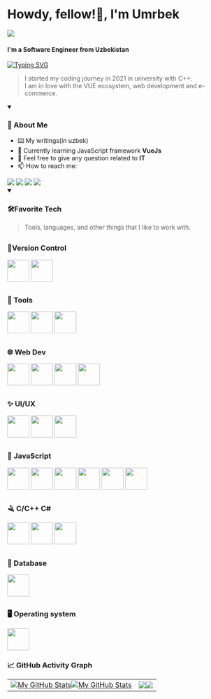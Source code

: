 <h1>
  Howdy, fellow!👋, I'm Umrbek
</h1>

![](https://komarev.com/ghpvc/?username=junioruz&color=gray)

<h4 align="left"> I'm a Software Engineer from Uzbekistan </h4>
<a href="https://git.io/typing-svg"><img src="https://readme-typing-svg.demolab.com?font=REM&size=16&pause=100&color=F6F6F6&width=900&height=30&lines=My+first+programming+language+I+learned+was+C%2B%2B.%7C;I'm+focusing+on+building+eCommerce+softwares.;I'm+focusing+on+building+eCommerce+softwares.;I+love+web+development." alt="Typing SVG" /></a>

> I started my coding journey in 2021 in university with C++. <br>
I am in love with the VUE ecosystem, web development and e-commerce.

<details open>
<summary><h3>🐻 About Me</h3></summary>

- ⌨️ My writings(in uzbek)
- 🌱 Currently learning JavaScript framework <b> VueJs </b><br>
- 💬 Feel free to give any question related to <b>IT</b>  <br>
- 📫 How to reach me: <br>

<div>
  <a href="https://gmail.com/umrbekboybayev@gmail.com"><img src="https://img.shields.io/badge/Gmail-D14836?style=for-the-badge&logo=gmail&logoColor=white" /></a>
  <a href="https://t.me/junior_developer"><img src="https://img.shields.io/badge/Telegram-2CA5E0?style=for-the-badge&logo=telegram&logoColor=white" /></a>
  <a href="https://t.me/umrbekof"><img src="https://img.shields.io/badge/Twitter-1DA1F2?style=for-the-badge&logo=twitter&logoColor=white" /></a>
  <a href="https://t.me/umrbekof"><img src="https://img.shields.io/badge/Instagram-E4405F?style=for-the-badge&logo=instagram&logoColor=white" /></a>
</div>

</details>
<details open>
<summary><h3>🛠Favorite Tech</h3></summary>

> Tools, languages, and other things that I like to work with.

## <h3>🧰Version Control</h3>
<img height="50" src="https://user-images.githubusercontent.com/25181517/192108372-f71d70ac-7ae6-4c0d-8395-51d8870c2ef0.png"> 
<img height="50" src="https://user-images.githubusercontent.com/25181517/192108374-8da61ba1-99ec-41d7-80b8-fb2f7c0a4948.png">

## <h3>🔨 Tools</h3>
<img height="50" src="https://user-images.githubusercontent.com/25181517/192108893-b1eed3c7-b2c4-4e1c-9e9f-c7e83637b33d.png">
<img height="50" src="https://user-images.githubusercontent.com/25181517/192108891-d86b6220-e232-423a-bf5f-90903e6887c3.png">
<img height="50" src="https://user-images.githubusercontent.com/25181517/192109061-e138ca71-337c-4019-8d42-4792fdaa7128.png">

## <h3>🌐 Web Dev</h3>
<img height="50" src="https://user-images.githubusercontent.com/25181517/192158954-f88b5814-d510-4564-b285-dff7d6400dad.png">
<img height="50" src="https://user-images.githubusercontent.com/25181517/183898674-75a4a1b1-f960-4ea9-abcb-637170a00a75.png">
<img height="50" src="https://user-images.githubusercontent.com/25181517/192158956-48192682-23d5-4bfc-9dfb-6511ade346bc.png">
<img height="50" src="https://user-images.githubusercontent.com/25181517/202896760-337261ed-ee92-4979-84c4-d4b829c7355d.png">

## <h3>✨ UI/UX</h3>
<img height="50" src="https://user-images.githubusercontent.com/25181517/189715289-df3ee512-6eca-463f-a0f4-c10d94a06b2f.png">
<img height="50" src="https://github.com/marwin1991/profile-technology-icons/assets/136815194/02494c7c-de6a-43a6-9293-6369696842ed">
<img height="50" src="https://seeklogo.com/images/E/element-ui-logo-A640D7E503-seeklogo.com.png">

## <h3>📜 JavaScript</h3>
<img height="50" src="https://user-images.githubusercontent.com/25181517/117447155-6a868a00-af3d-11eb-9cfe-245df15c9f3f.png">
<img height="50" src="https://user-images.githubusercontent.com/25181517/117448124-a2da9800-af3e-11eb-85d2-bd1b69b65603.png">
<img height="50" src="https://user-images.githubusercontent.com/25181517/183890598-19a0ac2d-e88a-4005-a8df-1ee36782fde1.png">
<img height="50" src="https://user-images.githubusercontent.com/25181517/121401671-49102800-c959-11eb-9f6f-74d49a5e1774.png">
<img height="50" src="https://user-images.githubusercontent.com/25181517/183568594-85e280a7-0d7e-4d1a-9028-c8c2209e073c.png">
<img height="50" src="https://user-images.githubusercontent.com/25181517/183859966-a3462d8d-1bc7-4880-b353-e2cbed900ed6.png">

## <h3>🪒 C/C++ C#</h3>
<img height="50" src="https://user-images.githubusercontent.com/25181517/192106070-46255bcf-65e6-4c6b-a296-bf8d0d8fb2a7.png">
<img height="50" src="https://user-images.githubusercontent.com/25181517/192106073-90fffafe-3562-4ff9-a37e-c77a2da0ff58.png">
<img height="50" src="https://user-images.githubusercontent.com/25181517/121405384-444d7300-c95d-11eb-959f-913020d3bf90.png">


## <h3>💾 Database</h3>
<img height="50" src="https://user-images.githubusercontent.com/25181517/117208740-bfb78400-adf5-11eb-97bb-09072b6bedfc.png">


## <h3>🖥️ Operating system</h3>
<img height="50" src="https://user-images.githubusercontent.com/25181517/186884150-05e9ff6d-340e-4802-9533-2c3f02363ee3.png">

</details>

<h3>📈 GitHub Activity Graph</h3>
  <table>
    <tr>
        <td align="center"><a href="https://github.com/junioruz#gh-light-mode-only"><img src="https://github-readme-stats.vercel.app/api?username=junioruz&show_icons=true&theme=default&include_all_commits=true#gh-light-mode-only" alt="My GitHub Stats"/></a><a href="https://github.com/junioruz#gh-dark-mode-only"><img src="https://github-readme-stats.vercel.app/api?username=junioruz&show_icons=true&theme=tokyonight&include_all_commits=true#gh-dark-mode-only" alt="My GitHub Stats"/></a></td>
        <td align="center"><a href="https://github.com/junioruz#gh-light-mode-only"><img src="https://github-readme-streak-stats.herokuapp.com/?user=junioruz&theme=default"/></a><a href="https://github.com/junioruz#gh-dark-mode-only"><img src="https://github-readme-streak-stats.herokuapp.com/?user=junioruz&theme=tokyonight"/></a></td>
    </tr>
</table>

<!---
junioruz/junioruz is a ✨ special ✨ repository because its `README.md` (this file) appears on your GitHub profile.
You can click the Preview link to take a look at your changes.
--->
